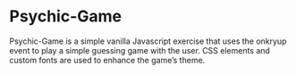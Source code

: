 # Psychic-Game

Psychic-Game is a simple vanilla Javascript exercise that uses the onkryup event to play a simple guessing game with the user.  CSS elements and custom fonts are used to enhance the game’s theme.